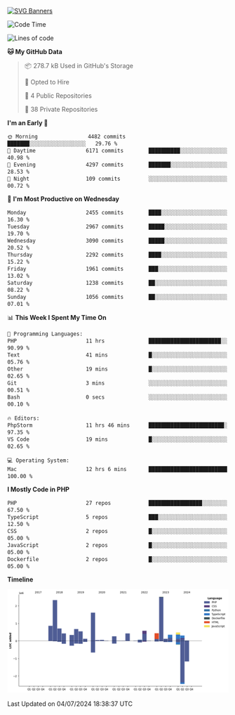 [![SVG Banners](https://svg-banners.vercel.app/api?type=glitch&text1=Gere_Lajos%F0%9F%92%BB&width=800&height=400)](https://github.com/Akshay090/svg-banners)

<!--START_SECTION:waka-->
![Code Time](http://img.shields.io/badge/Code%20Time-1%2C755%20hrs%2055%20mins-blue)

![Lines of code](https://img.shields.io/badge/From%20Hello%20World%20I%27ve%20Written-13.2%20million%20lines%20of%20code-blue)

**🐱 My GitHub Data** 

> 📦 278.7 kB Used in GitHub's Storage 
 > 
> 💼 Opted to Hire
 > 
> 📜 4 Public Repositories 
 > 
> 🔑 38 Private Repositories 
 > 
**I'm an Early 🐤** 

```text
🌞 Morning                4482 commits        ███████░░░░░░░░░░░░░░░░░░   29.76 % 
🌆 Daytime                6171 commits        ██████████░░░░░░░░░░░░░░░   40.98 % 
🌃 Evening                4297 commits        ███████░░░░░░░░░░░░░░░░░░   28.53 % 
🌙 Night                  109 commits         ░░░░░░░░░░░░░░░░░░░░░░░░░   00.72 % 
```
📅 **I'm Most Productive on Wednesday** 

```text
Monday                   2455 commits        ████░░░░░░░░░░░░░░░░░░░░░   16.30 % 
Tuesday                  2967 commits        █████░░░░░░░░░░░░░░░░░░░░   19.70 % 
Wednesday                3090 commits        █████░░░░░░░░░░░░░░░░░░░░   20.52 % 
Thursday                 2292 commits        ████░░░░░░░░░░░░░░░░░░░░░   15.22 % 
Friday                   1961 commits        ███░░░░░░░░░░░░░░░░░░░░░░   13.02 % 
Saturday                 1238 commits        ██░░░░░░░░░░░░░░░░░░░░░░░   08.22 % 
Sunday                   1056 commits        ██░░░░░░░░░░░░░░░░░░░░░░░   07.01 % 
```


📊 **This Week I Spent My Time On** 

```text
💬 Programming Languages: 
PHP                      11 hrs              ███████████████████████░░   90.99 % 
Text                     41 mins             █░░░░░░░░░░░░░░░░░░░░░░░░   05.76 % 
Other                    19 mins             █░░░░░░░░░░░░░░░░░░░░░░░░   02.65 % 
Git                      3 mins              ░░░░░░░░░░░░░░░░░░░░░░░░░   00.51 % 
Bash                     0 secs              ░░░░░░░░░░░░░░░░░░░░░░░░░   00.10 % 

🔥 Editors: 
PhpStorm                 11 hrs 46 mins      ████████████████████████░   97.35 % 
VS Code                  19 mins             █░░░░░░░░░░░░░░░░░░░░░░░░   02.65 % 

💻 Operating System: 
Mac                      12 hrs 6 mins       █████████████████████████   100.00 % 
```

**I Mostly Code in PHP** 

```text
PHP                      27 repos            █████████████████░░░░░░░░   67.50 % 
TypeScript               5 repos             ███░░░░░░░░░░░░░░░░░░░░░░   12.50 % 
CSS                      2 repos             █░░░░░░░░░░░░░░░░░░░░░░░░   05.00 % 
JavaScript               2 repos             █░░░░░░░░░░░░░░░░░░░░░░░░   05.00 % 
Dockerfile               2 repos             █░░░░░░░░░░░░░░░░░░░░░░░░   05.00 % 
```



**Timeline**

![Lines of Code chart](https://raw.githubusercontent.com/gere-lajos/gere-lajos/main/assets/bar_graph.png)


 Last Updated on 04/07/2024 18:38:37 UTC
<!--END_SECTION:waka-->
